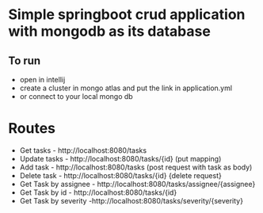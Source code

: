 # Simple springboot crud application with mongodb as its database
## To run
* open in intellij
* create a cluster in mongo atlas and put the link in application.yml
* or connect to your local mongo db

# Routes

* Get tasks - http://localhost:8080/tasks
* Update tasks - http://localhost:8080/tasks/{id} (put mapping)
* Add task - http://localhost:8080/tasks (post request with task as body)
* Delete task - http://localhost:8080/tasks/{id} {delete request}
* Get Task by assignee - http://localhost:8080/tasks/assignee/{assignee}
* Get Task by id - http://localhost:8080/tasks/{id}
* Get Task by severity -http://localhost:8080/tasks/severity/{severity}
